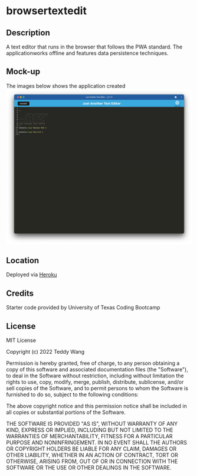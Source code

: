 # browsertextedit

## Description

A text editor that runs in the browser that follows the PWA standard. The applicationworks offline and features data persistence techniques.

## Mock-up

The images below shows the application created
![alt text](assets/JATEdemo.png)

## Location

Deployed via [Heroku](https://safe-shelf-03575.herokuapp.com/)

## Credits

Starter code provided by University of Texas Coding Bootcamp

## License

MIT License

Copyright (c) 2022 Teddy Wang

Permission is hereby granted, free of charge, to any person obtaining a copy
of this software and associated documentation files (the "Software"), to deal
in the Software without restriction, including without limitation the rights
to use, copy, modify, merge, publish, distribute, sublicense, and/or sell
copies of the Software, and to permit persons to whom the Software is
furnished to do so, subject to the following conditions:

The above copyright notice and this permission notice shall be included in all
copies or substantial portions of the Software.

THE SOFTWARE IS PROVIDED "AS IS", WITHOUT WARRANTY OF ANY KIND, EXPRESS OR
IMPLIED, INCLUDING BUT NOT LIMITED TO THE WARRANTIES OF MERCHANTABILITY,
FITNESS FOR A PARTICULAR PURPOSE AND NONINFRINGEMENT. IN NO EVENT SHALL THE
AUTHORS OR COPYRIGHT HOLDERS BE LIABLE FOR ANY CLAIM, DAMAGES OR OTHER
LIABILITY, WHETHER IN AN ACTION OF CONTRACT, TORT OR OTHERWISE, ARISING FROM,
OUT OF OR IN CONNECTION WITH THE SOFTWARE OR THE USE OR OTHER DEALINGS IN THE
SOFTWARE.
